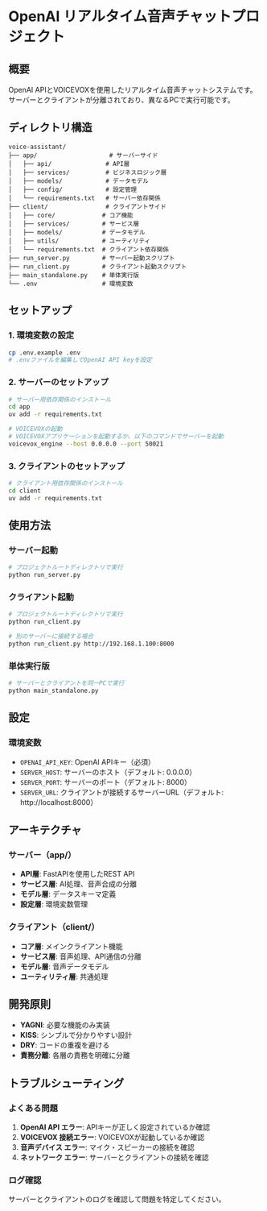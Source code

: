 # OpenAI リアルタイム音声チャットプロジェクト

## 概要
OpenAI APIとVOICEVOXを使用したリアルタイム音声チャットシステムです。
サーバーとクライアントが分離されており、異なるPCで実行可能です。

## ディレクトリ構造
```
voice-assistant/
├── app/                    # サーバーサイド
│   ├── api/               # API層
│   ├── services/          # ビジネスロジック層
│   ├── models/            # データモデル
│   ├── config/            # 設定管理
│   └── requirements.txt   # サーバー依存関係
├── client/                # クライアントサイド
│   ├── core/             # コア機能
│   ├── services/         # サービス層
│   ├── models/           # データモデル
│   ├── utils/            # ユーティリティ
│   └── requirements.txt  # クライアント依存関係
├── run_server.py         # サーバー起動スクリプト
├── run_client.py         # クライアント起動スクリプト
├── main_standalone.py    # 単体実行版
└── .env                  # 環境変数
```

## セットアップ

### 1. 環境変数の設定
```bash
cp .env.example .env
# .envファイルを編集してOpenAI API keyを設定
```

### 2. サーバーのセットアップ
```bash
# サーバー用依存関係のインストール
cd app
uv add -r requirements.txt

# VOICEVOXの起動
# VOICEVOXアプリケーションを起動するか、以下のコマンドでサーバーを起動
voicevox_engine --host 0.0.0.0 --port 50021
```

### 3. クライアントのセットアップ
```bash
# クライアント用依存関係のインストール
cd client
uv add -r requirements.txt
```

## 使用方法

### サーバー起動
```bash
# プロジェクトルートディレクトリで実行
python run_server.py
```

### クライアント起動
```bash
# プロジェクトルートディレクトリで実行
python run_client.py

# 別のサーバーに接続する場合
python run_client.py http://192.168.1.100:8000
```

### 単体実行版
```bash
# サーバーとクライアントを同一PCで実行
python main_standalone.py
```

## 設定

### 環境変数
- `OPENAI_API_KEY`: OpenAI APIキー（必須）
- `SERVER_HOST`: サーバーのホスト（デフォルト: 0.0.0.0）
- `SERVER_PORT`: サーバーのポート（デフォルト: 8000）
- `SERVER_URL`: クライアントが接続するサーバーURL（デフォルト: http://localhost:8000）

## アーキテクチャ

### サーバー（app/）
- **API層**: FastAPIを使用したREST API
- **サービス層**: AI処理、音声合成の分離
- **モデル層**: データスキーマ定義
- **設定層**: 環境変数管理

### クライアント（client/）
- **コア層**: メインクライアント機能
- **サービス層**: 音声処理、API通信の分離
- **モデル層**: 音声データモデル
- **ユーティリティ層**: 共通処理

## 開発原則
- **YAGNI**: 必要な機能のみ実装
- **KISS**: シンプルで分かりやすい設計
- **DRY**: コードの重複を避ける
- **責務分離**: 各層の責務を明確に分離

## トラブルシューティング

### よくある問題
1. **OpenAI API エラー**: APIキーが正しく設定されているか確認
2. **VOICEVOX 接続エラー**: VOICEVOXが起動しているか確認
3. **音声デバイス エラー**: マイク・スピーカーの接続を確認
4. **ネットワーク エラー**: サーバーとクライアントの接続を確認

### ログ確認
サーバーとクライアントのログを確認して問題を特定してください。